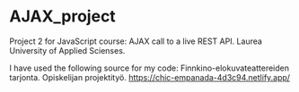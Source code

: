 # AJAX_project

Project 2 for JavaScript course: AJAX call to a live REST API.
Laurea University of Applied Scienses.

I have used the following source for my code:
Finnkino-elokuvateattereiden tarjonta. Opiskelijan projektityö. https://chic-empanada-4d3c94.netlify.app/
